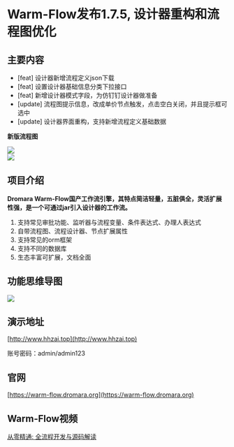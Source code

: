 # Warm-Flow发布1.7.5, 设计器重构和流程图优化

## 主要内容
- [feat] 设计器新增流程定义json下载
- [feat] 设置设计器基础信息分类下拉接口
- [feat] 新增设计器模式字段，为仿钉钉设计器做准备
- [update] 流程图提示信息，改成单价节点触发，点击空白关闭，并且提示框可选中
- [update] 设计器界面重构，支持新增流程定义基础数据

**新版流程图**

<div class="yat"><img src="https://foruda.gitee.com/images/1750866311675627647/4fff1881_2218307.png"/></div>
<div class="yat"><img src="https://foruda.gitee.com/images/1750899440440383448/c328e06f_2218307.png"/></div>



## 项目介绍

**Dromara Warm-Flow国产工作流引擎，其特点简洁轻量，五脏俱全，灵活扩展性强，是一个可通过jar引入设计器的工作流。**

1. 支持常见审批功能、监听器与流程变量、条件表达式、办理人表达式
1. 自带流程图、流程设计器、节点扩展属性
1. 支持常见的orm框架
1. 支持不同的数据库
1. 生态丰富可扩展，文档全面

## 功能思维导图
<div><img src="https://foruda.gitee.com/images/1749458482882123468/1ce24e01_2218307.png"/></div>


## 演示地址
[http://www.hhzai.top](http://www.hhzai.top)


账号密码：admin/admin123


## 官网
[https://warm-flow.dromara.org](https://warm-flow.dromara.org)


## Warm-Flow视频
[从零精通: 全流程开发与源码解读](https://www.bilibili.com/video/BV1AWRGYEEVr/?spm_id_from=333.1387.0.0&vd_source=1be886ace16159801f6ed0106df215d9)


